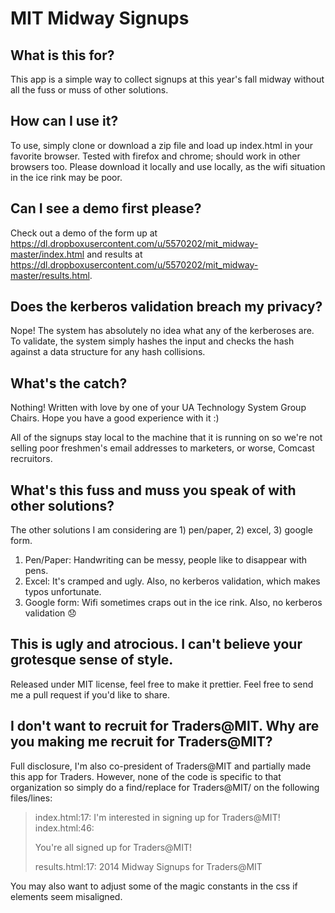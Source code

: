 # MIT Midway Signups

## What is this for?
This app is a simple way to collect signups at this year's fall midway without all the fuss or muss of other solutions.

## How can I use it?
To use, simply clone or download a zip file and load up index.html in your favorite browser.  Tested with firefox and
chrome; should work in other browsers too.  Please download it locally and use locally, as the wifi situation in the ice
rink may be poor.

## Can I see a demo first please?
Check out a demo of the form up at https://dl.dropboxusercontent.com/u/5570202/mit_midway-master/index.html
and results at https://dl.dropboxusercontent.com/u/5570202/mit_midway-master/results.html.

## Does the kerberos validation breach my privacy?
Nope!  The system has absolutely no idea what any of the kerberoses are.  To validate, the system simply hashes the input
and checks the hash against a data structure for any hash collisions.

## What's the catch?
Nothing!  Written with love by one of your UA Technology System Group Chairs.  Hope you have a good experience with it :)

All of the signups stay local to the machine that it is running on so we're not selling poor freshmen's email addresses
to marketers, or worse, Comcast recruitors.

## What's this fuss and muss you speak of with other solutions?
The other solutions I am considering are 1) pen/paper, 2) excel, 3) google form.

1. Pen/Paper: Handwriting can be messy, people like to disappear with pens.
2. Excel: It's cramped and ugly.  Also, no kerberos validation, which makes typos unfortunate.
3. Google form:  Wifi sometimes craps out in the ice rink.  Also, no kerberos validation :disappointed:

## This is ugly and atrocious.  I can't believe your grotesque sense of style.
Released under MIT license, feel free to make it prettier.  Feel free to send me a pull request if you'd like to share.

## I don't want to recruit for Traders@MIT.  Why are you making me recruit for Traders@MIT?
Full disclosure, I'm also co-president of Traders@MIT and partially made this app for Traders.  However, none of the code
is specific to that organization so simply do a find/replace for Traders@MIT/<your club name> on the following files/lines:

>index.html:17:                I'm interested in signing up for Traders@MIT!
>index.html:46:                    <p>You're all signed up for Traders@MIT!</p>
>results.html:17:                2014 Midway Signups for Traders@MIT

You may also want to adjust some of the magic constants in the css if elements seem misaligned.
